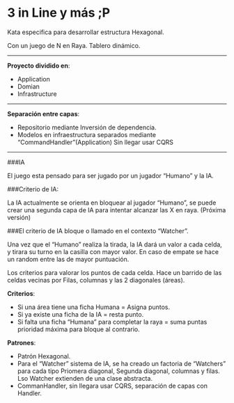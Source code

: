 3 in Line y más ;P
==================

Kata especifica para desarrollar estructura Hexagonal.

Con un juego de N en Raya. Tablero dinámico.

---

**Proyecto dividido en**:

- Application
- Domian
- Infrastructure

---

**Separación entre capas**:

- Repositorio mediante Inversión de dependencia.
- Modelos en infraestructura separados mediante “CommandHandler”(Application) Sin llegar usar CQRS

---

###IA

El juego esta pensado para ser jugado por un jugador “Humano” y la IA.

###Criterio de IA:

La IA actualmente se orienta en bloquear al jugador “Humano”, se puede crear una segunda capa de IA para intentar alcanzar las X en raya. (Próxima versión)

###El criterio de IA bloque o llamado en el contexto “Watcher”.

Una vez que el “Humano” realiza la tirada, la IA dará un valor a cada celda, y tirara su turno en la casilla con mayor  valor. En caso de empate se hace un random entre las de mayor puntuación.

Los criterios para valorar los puntos de cada celda. Hace un barrido de las celdas vecinas por Filas, columnas y las 2 diagonales (áreas).

**Criterios**:
- Si una área tiene una ficha Humana = Asigna puntos.
- Si ya existe una ficha de la IA = resta punto.
- Si falta una ficha “Humana” para completar la raya = suma puntas prioridad máxima para bloque al contrario.


**Patrones**:

- Patrón Hexagonal.
- Para el “Watcher” sistema de IA, se ha creado un factoria de “Watchers” para cada tipo Priomera diagonal, Segunda diagonal, columnas y filas. Lso Watcher extienden de una clase abstracta.
- CommanHandler, sin llegara usar CQRS, separación de capas con Handler.
